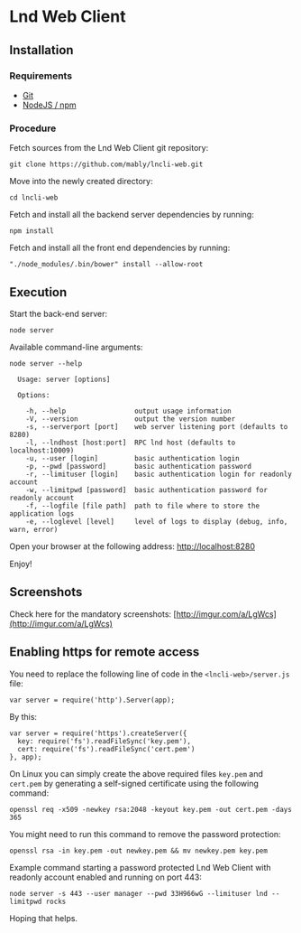 # Lnd Web Client

## Installation


### Requirements

* [Git](https://git-scm.com/)
* [NodeJS / npm](https://nodejs.org)

### Procedure

Fetch sources from the Lnd Web Client git repository:

```
git clone https://github.com/mably/lncli-web.git
```
Move into the newly created directory:

```
cd lncli-web
```

Fetch and install all the backend server dependencies by running:

```
npm install
```

Fetch and install all the front end dependencies by running:

```
"./node_modules/.bin/bower" install --allow-root
```

## Execution

Start the back-end server:

```
node server
```

Available command-line arguments:

```
node server --help

  Usage: server [options]

  Options:

    -h, --help                 output usage information
    -V, --version              output the version number
    -s, --serverport [port]    web server listening port (defaults to 8280)
    -l, --lndhost [host:port]  RPC lnd host (defaults to localhost:10009)
    -u, --user [login]         basic authentication login
    -p, --pwd [password]       basic authentication password
    -r, --limituser [login]    basic authentication login for readonly account
    -w, --limitpwd [password]  basic authentication password for readonly account
    -f, --logfile [file path]  path to file where to store the application logs
    -e, --loglevel [level]     level of logs to display (debug, info, warn, error)

```

Open your browser at the following address: [http://localhost:8280](http://localhost:8280)

Enjoy!

## Screenshots

Check here for the mandatory screenshots: [http://imgur.com/a/LgWcs](http://imgur.com/a/LgWcs)

## Enabling https for remote access

You need to replace the following line of code in the `<lncli-web>/server.js` file:

```
var server = require('http').Server(app);  
```

By this:

```
var server = require('https').createServer({
  key: require('fs').readFileSync('key.pem'),
  cert: require('fs').readFileSync('cert.pem')
}, app);
```

On Linux you can simply create the above required files `key.pem` and `cert.pem` by generating a self-signed certificate using the following command:

```
openssl req -x509 -newkey rsa:2048 -keyout key.pem -out cert.pem -days 365
```

You might need to run this command to remove the password protection:

```
openssl rsa -in key.pem -out newkey.pem && mv newkey.pem key.pem
```

Example command starting a password protected Lnd Web Client with readonly account enabled and running on port 443:

```
node server -s 443 --user manager --pwd 33H966wG --limituser lnd --limitpwd rocks
```

Hoping that helps.